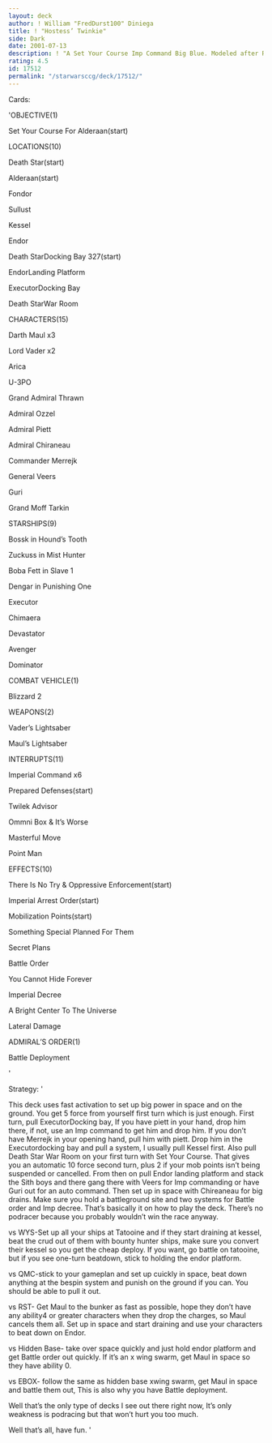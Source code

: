 ```yaml
---
layout: deck
author: ! William "FredDurst100" Diniega
title: ! "Hostess’ Twinkie"
side: Dark
date: 2001-07-13
description: ! "A Set Your Course Imp Command Big Blue. Modeled after Retardosaurus Rex ISB."
rating: 4.5
id: 17512
permalink: "/starwarsccg/deck/17512/"
---
```

Cards: 

'OBJECTIVE(1)

Set Your Course For Alderaan(start)


LOCATIONS(10)

Death Star(start)

Alderaan(start)

Fondor

Sullust

Kessel

Endor

Death StarDocking Bay 327(start)

EndorLanding Platform

ExecutorDocking Bay

Death StarWar Room


CHARACTERS(15)

Darth Maul x3

Lord Vader x2

Arica

U-3PO

Grand Admiral Thrawn

Admiral Ozzel

Admiral Piett

Admiral Chiraneau

Commander Merrejk

General Veers

Guri

Grand Moff Tarkin


STARSHIPS(9)

Bossk in Hound’s Tooth

Zuckuss in Mist Hunter

Boba Fett in Slave 1

Dengar in Punishing One

Executor

Chimaera

Devastator

Avenger

Dominator


COMBAT VEHICLE(1)

Blizzard 2


WEAPONS(2)

Vader’s Lightsaber

Maul’s Lightsaber


INTERRUPTS(11)

Imperial Command x6

Prepared Defenses(start)

Twilek Advisor

Ommni Box & It’s Worse

Masterful Move

Point Man


EFFECTS(10)

There Is No Try & Oppressive Enforcement(start)

Imperial Arrest Order(start)

Mobilization Points(start)

Something Special Planned For Them

Secret Plans

Battle Order

You Cannot Hide Forever

Imperial Decree

A Bright Center To The Universe

Lateral Damage


ADMIRAL’S ORDER(1)

Battle Deployment



'

Strategy: '

This deck uses fast activation to set up big power in space and on the ground. You get 5 force from yourself first turn which is just enough. First turn, pull ExecutorDocking bay, If you have piett in your hand, drop him there, if not, use an Imp command to get him and drop him.  If you don’t have Merrejk in your opening hand, pull him with piett. Drop him in the Executordocking bay and pull a system, I usually pull Kessel first. Also pull Death Star War Room on your first turn with Set Your Course. That gives you an automatic 10 force second turn, plus 2 if your mob points isn’t being suspended or cancelled.  From then on pull Endor landing platform and stack the Sith boys and there gang there with Veers for Imp commanding or have Guri out for an auto command. Then set up in space with Chireaneau for big drains. Make sure you hold a battleground site and two systems for Battle order and Imp decree. That’s basically it on how to play the deck. There’s no podracer because you probably wouldn’t win the race anyway.


vs WYS-Set up all your ships at Tatooine and if they start draining at kessel, beat the crud out of them with bounty hunter ships, make sure you convert their kessel so you get the cheap deploy.  If you want, go battle on tatooine, but if you see one-turn beatdown, stick to holding the endor platform.


vs QMC-stick to your gameplan and set up cuickly in space, beat down anything at the bespin system and punish on the ground if you can. You should be able to pull it out.


vs RST- Get Maul to the bunker as fast as possible, hope they don’t have any ability4 or greater characters when they drop the charges, so Maul cancels them all. Set up in space and start draining and use your characters to beat down on Endor.


vs Hidden Base- take over space quickly and just hold endor platform and get Battle order out quickly. If it’s an x wing swarm, get Maul in space so they have ability 0.


vs EBOX- follow the same as hidden base xwing swarm, get Maul in space and battle them out, This is also why you have Battle deployment.


Well that’s the only type of decks I see out there right now, It’s only weakness is podracing but that won’t hurt you too much.


Well that’s all, have fun. '
